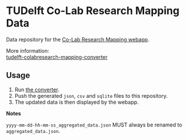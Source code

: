 # TUDelft Co-Lab Research Mapping Data

Data repository for the [Co-Lab Research Mapping webapp](https://mapping.co-lab-research.net/).

More information:  
[tudelft-colabresearch-mapping-converter](https://github.com/odqo/tudelft-colabresearch-mapping-converter)


## Usage

1. Run [the converter](https://github.com/odqo/tudelft-colabresearch-mapping-converter).
2. Push the generated `json`, `csv` and `sqlite` files to this repository.
2. The updated data is then displayed by the webapp.

**Notes**

`yyyy-mm-dd-hh-mm-ss_aggregated_data.json` MUST always be renamed to `aggregated_data.json`.
